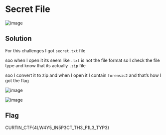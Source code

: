 # Secret File

![image](https://github.com/6E3372/Curtin-Malaysia-CTF-2023/assets/129729880/c8056ce3-7180-404d-a752-5a8844a85ea8)

## Solution

For this challenges I got `secret.txt` file 

soo when I open it its seem like `.txt` is not the file format so I check the file type and know that its actually `.zip` file 

soo I convert it to zip and when I open it I contain `forensic2` and that’s how I got the flag 

![image](https://github.com/6E3372/Curtin-Malaysia-CTF-2023/assets/129729880/dcacc167-b891-4d8b-b850-dcc3bd72609c)

![image](https://github.com/6E3372/Curtin-Malaysia-CTF-2023/assets/129729880/7942a49b-6a17-422f-89e2-16773adbb560)

## Flag

CURTIN_CTF{4LW4Y5_IN5P3CT_TH3_F1L3_TYP3}

